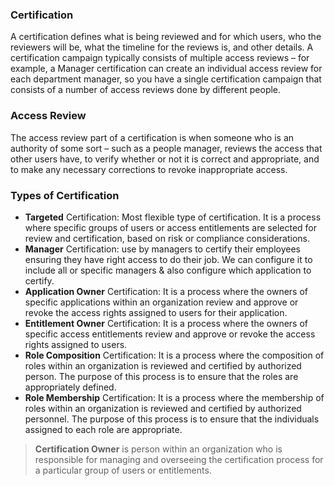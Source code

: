 ### Certification
A certification defines what is being reviewed and for which users, who the reviewers will be, what the timeline for the reviews is, and other details.
A certification campaign typically consists of multiple access reviews – for example, a Manager certification can create an individual access review for each department manager, so you have a single certification campaign that consists of a number of access reviews done by different people.

### Access Review
The access review part of a certification is when someone who is an authority of some sort – such as a people manager, reviews the access that other users have, to verify whether or not it is correct and appropriate, and to make any necessary corrections to revoke inappropriate access.

### Types of Certification
- **Targeted** Certification: Most flexible type of certification. It is a process where specific groups of users or access entitlements are selected for review and certification, based on risk or compliance considerations. 
- **Manager** Certification: use by managers to certify their employees ensuring they have right access to do their job. We can configure it to include all or specific managers & also configure which application to certify. 
- **Application Owner** Certification: It is a process where the owners of specific applications within an organization review and approve or revoke the access rights assigned to users for their application.
- **Entitlement Owner** Certification: It is a process where the owners of specific access entitlements review and approve or revoke the access rights assigned to users.
- **Role Composition** Certification: It is a process where the composition of roles within an organization is reviewed and certified by authorized person. The purpose of this process is to ensure that the roles are appropriately defined.
- **Role Membership** Certification: It is a process where the membership of roles within an organization is reviewed and certified by authorized personnel. The purpose of this process is to ensure that the individuals assigned to each role are appropriate.

>**Certification Owner** is person within an organization who is responsible for managing and overseeing the certification process for a particular group of users or entitlements.